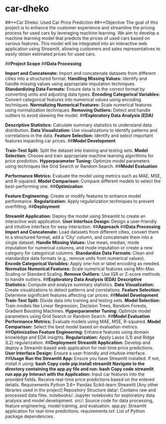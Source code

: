 # car-dheko
##**Car Dheko: Used Car Price Prediction
##**Objective
The goal of this project is to enhance the customer experience and streamline the pricing process for used cars by leveraging machine learning. We aim to develop a machine learning model that predicts the prices of used cars based on various features. This model will be integrated into an interactive web application using Streamlit, allowing customers and sales representatives to easily obtain estimated prices for used cars.

##**Project Scope**
##**Data Processing**

**Import and Concatenate:** Import and concatenate datasets from different cities into a structured format.
**Handling Missing Values:** Identify and handle missing values   using appropriate imputation techniques.
**Standardizing Data Formats:** Ensure data is in the correct format by converting units and adjusting data types.
**Encoding Categorical Variables:** Convert categorical features into numerical values using encoding techniques.
**Normalizing Numerical Features:** Scale numerical features using normalization techniques.
**Removing Outliers:** Detect and handle outliers to avoid skewing the model.
##**Exploratory Data Analysis (EDA)**

**Descriptive Statistics:** Calculate summary statistics to understand data distribution.
**Data Visualization:** Use visualizations to identify patterns and correlations in the data.
**Feature Selection:** Identify and select important features impacting car prices.
##**Model Development**

**Train-Test Split:** Split the dataset into training and testing sets.
**Model Selection:** Choose and train appropriate machine learning algorithms for price prediction.
**Hyperparameter Tuning:** Optimize model parameters using techniques like Grid Search or Random Search.
##**Model Evaluation**

**Performance Metrics:** Evaluate the model using metrics such as MAE, MSE, and R-squared.
**Model Comparison:** Compare different models to select the best-performing one.
##**Optimization**

**Feature Engineering:** Create or modify features to enhance model performance.
**Regularization:** Apply regularization techniques to prevent overfitting.
##**Deployment**

**Streamlit Application:** Deploy the model using Streamlit to create an interactive web application.
**User Interface Design:** Design a user-friendly and intuitive interface for easy interaction.
##**Approach**
##**Data Processing**
**Import and Concatenate:** Load datasets from different cities, convert them to a structured format, add a 'City' column, and concatenate them into a single dataset.
**Handle Missing Values:** Use mean, median, mode imputation for numerical columns, and mode imputation or create a new category for categorical columns.
**Standardize Data Formats:** Clean and standardize data formats (e.g., remove units from numerical values).
**Encode Categorical Variables:** Apply one-hot or label encoding as needed.
**Normalize Numerical Features:** Scale numerical features using Min-Max Scaling or Standard Scaling.
**Remove Outliers:** Use IQR or Z-score methods to handle outliers.
##**Exploratory Data Analysis (EDA)**
**Descriptive Statistics:** Compute and analyze summary statistics.
**Data Visualization:** Create visualizations to detect patterns and correlations.
**Feature Selection:** Determine significant features affecting car prices.
##**Model Development**
**Train-Test Split:** Divide data into training and testing sets.
**Model Selection:** Train models like Linear Regression, Decision Trees, Random Forests, Gradient Boosting Machines.
**Hyperparameter Tuning:** Optimize model parameters using Grid Search or Random Search.
##**Model Evaluation**
**Performance Metrics:** Evaluate models using MAE, MSE, R-squared.
**Model Comparison:** Select the best model based on evaluation metrics.
##**Optimization**
**Feature Engineering:** Enhance features using domain knowledge and EDA insights.
**Regularization:** Apply Lasso (L1) and Ridge (L2) regularization.
##**Deployment**
**Streamlit Application:** Develop and deploy a Streamlit-based web application for real-time price predictions.
**User Interface Design:** Ensure a user-friendly and intuitive interface.
##**Usage**
**Run the Streamlit App:**
Ensure you have Streamlit installed. If not, install it using:
**bash**
**Copy code**
**pip install streamlit**
**Navigate to the directory containing the app.py file and run:**
**bash**
**Copy code**
**streamlit run app.py**
**Interact with the Application:**
Input car features into the provided fields.
Receive real-time price predictions based on the entered details.
Requirements
Python 3.6+
Pandas
Scikit-learn
Streamlit
[Any other libraries used in the project]
Repository Structure
data/: Contains raw and processed data files.
notebooks/: Jupyter notebooks for exploratory data analysis and model development.
src/: Source code for data processing, feature engineering, model training, and evaluation.
app.py: Streamlit application for real-time predictions.
requirements.txt: List of Python package dependencies.
